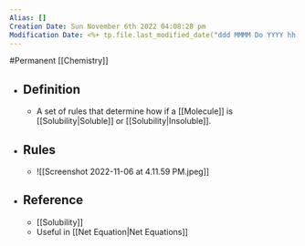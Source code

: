 ```yaml
---
Alias: []
Creation Date: Sun November 6th 2022 04:08:28 pm 
Modification Date: <%+ tp.file.last_modified_date("ddd MMMM Do YYYY hh:mm:ss a") %>
---
```

#Permanent [[Chemistry]]

- ## Definition
	- A set of rules that determine how if a [[Molecule]] is [[Solubility|Soluble]] or [[Solubility|Insoluble]].
- ## Rules
	- ![[Screenshot 2022-11-06 at 4.11.59 PM.jpeg]]
- ## Reference
	- [[Solubility]]
	- Useful in [[Net Equation|Net Equations]]